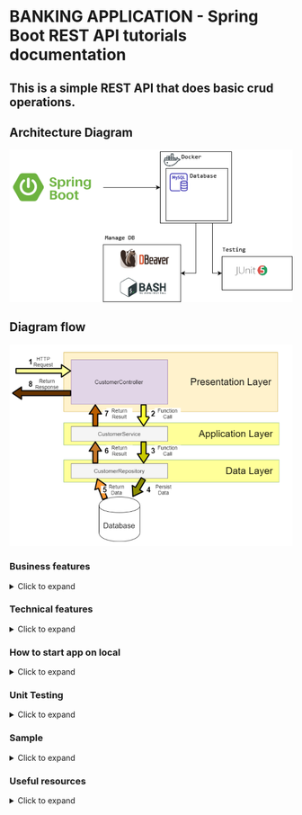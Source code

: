 # BANKING APPLICATION - Spring Boot REST API tutorials documentation

## This is a simple REST API that does basic crud operations.

## Architecture Diagram

![Image](./src/main/resources/architecture-diagram.drawio.png)

## Diagram flow

[![Image](./src/main/resources/3-layered-architecture.JPG)](https://medium.com/java-vault/layered-architecture-b2f4ebe8d587)

### Business features

<details>
<summary>Click to expand</summary><br>
  <ol>
    <li>Fetch all customers with pagination</li>
    <li>Get customer by account</li>
    <li>Search customers by field name, with pagination</li>
    <li>Create account for customers</li>
    <li>Update customers by account number</li>
    <li>Delete customer by account number</li>
    <li>Transfer credit from one acc number to another</li>
  </ol>

</details>

### Technical features

<details>
<summary>Click to expand</summary><br>

<ol>
<li><b>Jackson Annotations</b></li><br>

The Jackson JSON toolkit contains a set of Java annotations which you can use to influence how JSON is read into objects, or what JSON is generated from the objects. Click [HERE](http://tutorials.jenkov.com/java-json/jackson-annotations.html) for more information. <br>

<details><br>
<summary>Click to expand annotations example</summary>

<b>Creation timestamp</b>

Marks a property as the creation timestamp of the containing entity. The property value will be set to the current VM
date exactly once when saving the owning entity for the first time.

```
@CreationTimestamp
private Date createdAt;
```

<b>Update timestamp</b>
Marks a property as the update timestamp of the containing entity. The property value will be set to the current VM date
whenever the owning entity is updated

```
@UpdateTimestamp
private Date updatedAt;
```

<b>Know that entity having camelCase will mapped into db into under_score eg: </b>

```
birthDate -> birth_date in Database
```

<b>Arrange your order of json properties. Currently the id is at the bottom. we can bring this up by adding this at class level: </b>

```
@JsonPropertyOrder({"firstName","lastName"})
```

From this example, firstName will be at the most top followed by lastName

<b>Hide json property. You can hide certain property of json. let us hide lastName by this annotation in entity:</b>

```
@JsonIgnore
private String lastName;
```

<b> Rename json property. You can rename your json property name instead of using the default value based on variable name</b>

```
@JsonProperty("MyAwesomeFirstName")
private String firstName;
```

  </ul>
</details><br>
<li><b>Validations</b></li><br>

We assume that this is web-service where user can enter any field and value so a lot of validation is needed. Although most of the time validation will be done in front-end. Click [here](https://reflectoring.io/bean-validation-with-spring-boot/) for more information.

<li><b>Swagger Api</b></li><br>

An open source project used to generate the REST API documents for RESTful web services. It provides a user interface to access our RESTful web services via the web browser.

We have one class for this config to do all the necessary configurations there. Click [here](https://stackoverflow.com/questions/70043841/swagger-2-issue-spring-boot) for any issues faced. You can access it in JSON-based or UI-based. These two have their default url. You can, of course customize this.

JSON-based

    http://localhost:9090/v2/api-docs

UI-based

    http://localhost:9090/swagger-ui.html

<li><b>Scheduler</b></li><br>

Scheduling is a process of executing the tasks for the specific time period. Spring Boot provides a good support to write a scheduler on the Spring applications. You can set the interval using cron or time units eg

```
@Scheduled(fixedDelay = 1000)
@Scheduled(fixedRate = 1000)
@Scheduled(fixedDelay = 1000, initialDelay = 1000)
@Scheduled(cron = "0 15 10 15 * ?")
@Scheduled(cron = "0 15 10 15 * ?", zone = "Europe/Paris")
```

<details><br>
<summary>Click to expand Cron Expression</summary>

<b>Cron Expression</b><br>

It is always an advantage to know what your cron expression value is by using CronParser library

    <!-- https://mvnrepository.com/artifact/net.redhogs.cronparser/cron-parser-spring -->
    <dependency>
          <groupId>net.redhogs.cronparser</groupId>
          <artifactId>cron-parser-spring</artifactId>
          <version>3.5</version>
    </dependency>

Not sure what expression to use? Click [here](https://www.freeformatter.com/cron-expression-generator-quartz.html) to generate expression online
</details><br>

<li><b>Initializer</b></li><br>

How to run logic at the startup of a Spring application? There many ways to achieve this:

1. @PostConstruct Annotation
2. _InitializingBean_ Interface
3. _ApplicationListener_
4. _@Bean initMethod_ Attribute
5. Constructor Injection
6. _CommandLineRunner_
7. _ApplicationRunner_
8. Combining any combination above  

For simplicity we will use _CommandLineRunner_ for this project.  

Spring Boot provides a _CommandLineRunner_ interface with a callback _run()_ method. This method will be called after the Spring application context is instantiated. [More info](https://www.baeldung.com/spring-boot-console-app)

<li><b>Console appenders</b></li><br>

The console log can be customized to suit your preferences. we can customize the date format or what to display.

For quick setup, simply add this in your property:

    spring.main.banner-mode=off
    spring.output.ansi.enabled=ALWAYS
    logging.pattern.console=%clr(%d{yy-MM-dd E HH:mm:ss.SSS}){blue} %clr(%-5p) %clr(${PID}){faint} %clr(---){faint} %clr([%8.15t]){cyan} %clr(%-40.40logger{0}){blue} %clr(:){red} %clr(%m){faint}%n

Default console display:
![Image](./src/main/resources/before-customize-console.PNG)
Customized console display:
![Image](./src/main/resources/after-customize-console.PNG)

[More info](https://howtodoinjava.com/spring-boot2/logging/console-logging-configuration/)
[More info](https://docs.spring.io/spring-boot/docs/current/reference/html/features.html#features.logging)

<li><b>Spring boot custom banner</b></li><br>

Customize the default Spring Boot Banner. You can use images or plain text. To generate text,
use [ASCII Text Signature Generator](https://www.kammerl.de/ascii/AsciiSignature.php). Configure your image-based banner [here](https://www.baeldung.com/spring-boot-custom-banners). Color your text banner [here](https://www.baeldung.com/spring-boot-color-banner)

Result sample:
![Image](./src/main/resources/banner-sample.PNG)

<li><b>Global exception - @ControllerAdvice</b></li><br>

<b>Intro</b>

During the software development process, it is inevitable to handle all kinds of exceptions. For me, at least half of
the time is spent dealing with all kinds of exceptions, so there will be a lot of try {...} catch {...} finally {...}
code blocks in the code, which not only has a lot of redundant code, but also affects the readability of the code.

<details>
<summary>More info</summary><br>
  <ul>
  <li><b>So what is it?</b></li>

Spring consider exception handling a cross-cutting concern, thus it allows you to handle exceptions separately from the rest of your code. This approach truly does work great with Spring!

Used for global error handling in the Spring MVC application. It also has full control over the body of the response and the status code.

  <li><b>Types</b></li>

There are 2 types: <br>

  <ol>
  <li><b>Custom exception</b></li>

Where u throw yourself if it meets your condition and use GlobalExceptionHandler to
handle [HERE](https://stackoverflow.com/questions/67090406/throw-custom-exception-with-spring-data-rest)

  <li><b>Global exception</b></li>

Where it throws itself and u handle it using GlobalExceptionHandler

  </ol>

  <li><b>Benefits</b></li>

No cluttering of your code surrounding with try-catch blocks. This will result in cleaner and manageable code. You can have more meaningful error message

</ul>
</details><br>

 <li><b>Entity</b></li><br>

Entities in JPA are nothing but POJOs representing data that can be persisted to the database. An entity represents a table stored in a database. Every instance of an entity represents a row in the table. This will be in Employee.java

  <li><b>Prepopulate data</b></li><br>

We can add values in our table in data.sql in resources folder. This values will be added when Spring starts. In certain scenario you might not able able to populate thru this approach so you have to manually add values thru test cases.

This test case will be created under repository test folder, for the sake of Project Structure Best Practices. But first we need to create repository, then generate test case through it, run Spring, then run this test. [(More info)](https://youtu.be/Geq60OVyBPg?t=2422)


  <li><b>Handle data in DB when Spring Boot starts</b></li><br>

To retain the same data state everytime Spring boot starts, configure this in your application.properties:

```
spring.jpa.hibernate.ddl-auto=update
```

To reset or reload the data from script everytime Spring boot starts, configure this in your application.properties:

```
spring.jpa.hibernate.ddl-auto=create
```

[Source](https://www.baeldung.com/spring-boot-data-sql-and-schema-sql)

  </ol>
</details>

### How to start app on local

<details>
<summary>Click to expand</summary><br>

_We are using [MySql](https://www.mysql.com/) as our DB, [Docker](https://www.docker.com/) to run
DB, [Dbeaver](https://dbeaver.io/) to manage DB, and [Postman](https://www.postman.com/) to run requests_

  <ul>
    <li><b>Setting up DB using Docker</b></li><br>

We will create DB without having to manually create from RDBMS by utilising Spring JPA. Our table will look something like this:

[![Image](./src/main/resources/sql-table.png)](https://ipwithease.com/three-tier-architecture-in-application/)

Install docker in your windows. Once done, create an instance of MySql Docker image by running this commands:

```
docker run --detach --env MYSQL_ROOT_PASSWORD=root --env MYSQL_DATABASE=mydb --env MYSQL_PASSWORD=root --env MYSQL_USER=admin --name localhost --publish 3306:3306 mysql:8.0

docker run --name postgres-tutorial -e POSTGRES_PASSWORD=password -d -p 5432:5432 postgres
```

Once this is done, make sure you have the SQL file in your resources folder so Spring Boot can read the values and inserts into your DB when Spring Boot starts. So ensure this before starting your Spring Boot. Next we proced to verify the DB. There are 2 methods for this

  <li><b>Verify database (using docker container)</b></li><br>

Once Spring starts, let's check our database (thru docker container) to verify if table is created and data added. Make
sure the parameters entered is consistent with the variables used during docker creation.

Run mysql in cli using docker

```
docker exec -it localhost bash
```

Connect to mysql

```
mysql -u admin -proot;
```

Test

```
use mydb;
show tables;
desc customer;
select * from customer;
```

Stop & remove all running proceses

```
docker rm $(docker ps -a -q) -f
```

 <li><b>Verify database (using Dbeaver)</b></li><br>

Download Dbeaver [here](https://dbeaver.io/download/). Open and create new database connection.

Database input field:

```
mydb?allowPublicKeyRetrieval=true&useSSL=false&useLegacyDatetimeCode=false&serverTimezone=UTC
```

[![Image](./src/main/resources/dbeaver-setup.PNG)](https://ipwithease.com/three-tier-architecture-in-application/)

<li><b>Run requests using Postman</b></li><br>

[View Postman collection](./src/main/resources/banking-rest-api-tutorials.postman_collection.json)

  </ul>
</details>

### Unit Testing

<details>
<summary>Click to expand</summary><br>

<ul>
  <li><b>Introduction</b></li><br>

Unit test refers to the test of the most basic parts of an app -> A Unit. For REST application, we create test cases
starting from Repository layer, then Service layer, then Controller where the test focus on integrating different layers
of the application.

  <li><b>Code Coverage</b></li><br>

Code coverage describes the percentage of code covered by automated tests. in Eclipse we
use [EclEmma](https://www.eclemma.org/) which is a free Java code coverage tool for Eclipse. Coverage is measured by
percentage. Especially when working in enterprise, we must achieve atleast 50% total coverage

![Image](./src/main/resources/code-coverage.JPG)

To achieve a high % coverage, we need to test elements that has highest number of instruction. Also, to cover your
service class is highest priority.

  <li><b>Code quality</b></li><br>

[(SonarLint)](https://www.sonarlint.org/) is a Free and Open Source IDE extension that identifies and helps you fix
quality and security issues as you code. Like a spell checker, SonarLint squiggles flaws and provides real-time feedback
and clear remediation guidance to deliver clean code from the get-go.

  <li><b>Create test case</b></li><br>

If you are using IntelliJ, simply right-click on the repo file -> new -> Junit. This will automatically generate test
method. We will implement our test cases.


### Unit Test - Repository

<details>
<summary>Click to expand</summary><br>

In Repository, we dont need to test build-in methods of JPA. Only test your custom methods. Since we dont have one, lets
create one (using @Query). This query will count number of country in employee table. The result will have custom
fields (using projection)

  <ul>
    <li><b>Diagram</b></li>

[![Image](./src/main/resources/unit-test-repository.JPG)](https://ipwithease.com/three-tier-architecture-in-application/)

 <li><b>H2 database</b></li><br>

To test repository, we can run the query against H2 database simply we dont want to store the data during testing. This
can be easily done by copy-paste our main application.properties into the test folder and change the db url from mysql
to h2. Schema and data will be loaded from the main resources

  </ul>
</details>

### Unit Test - Service layer

<details>
<summary>Click to expand</summary><br>

Hardest unit to test.

  <ul>
    <li><b>Using Mock</b></li><br>

Since our repo is tested and works fine, we dont need to test the service class against repo but instead we will mock
it. Basically we don't want to test the real repository when we are testing the service because we know that repository
is tested and it works. So we can just mock its implementation inside of the service test.
The benefit that we get is that our unit test is now testing is fast as we don't have to bring up the database, create
table, insert a new student, drop the database, and all of that stuff that you've seen when we tested the repository
which we've done earlier. Therefore anywhere that we use the repository we just `mock` it.

[![Image](./src/main/resources/unit-test-service.JPG "Deploying Spring Boot Apps to AWS using Elastic Beanstalk")](https://www.tutorialspoint.com/mockito/mockito_junit_integration.htm)

Besides mocking the repository, we can mock basically anything and define what it reutrn, making our work easier and
faster [(more info)](https://visitmehere.wordpress.com/2019/06/07/mock-an-arraylist/). We also implement @InjectMocks
simply because Service layer need Repository
layer [(more info)](https://stackoverflow.com/questions/16467685/difference-between-mock-and-injectmocks).

  <li><b>Important</b></li><br>

You dont need to create any real objects at all. Just create mock of any instance, method, class, anything. The goal of
testing the service is to detach any real object as much as possible!

  </ul>
</details>

### Unit Test - Controller layer

<details>
<summary>Click to expand</summary><br>

Unlike the Service layer where we can mock everything, here we need to use real object for the response. From there we
will use JSONPath to match certain fields in your result set. If you are not familiar with it, you can
use [(JSONPath Online Evaluator)](https://jsonpath.com/) to play around with the expressions.

</details>
</ul>

</details>


### Sample

<details>
<summary>Click to expand</summary><br>
  <ul>
    <li><b>Sample</b></li>
  </ul>
</details>

### Useful resources

<details>
<summary>Click to expand</summary><br>

[How to map random fields](https://newbedev.com/spring-rest-partial-update-with-patch-method)  
[Javax validation](https://www.baeldung.com/javax-validation)  
[Retrieve validation message](https://stackoverflow.com/questions/2751603/how-to-get-error-text-in-controller-from-bindingresult)  
[Diff btwn javax.persistence & javax.validation and how to handle error from each validation](https://reflectoring.io/bean-validation-with-spring-boot/)  
[Create mock data](https://www.mockaroo.com/)  
[How to validate patch method using ValidatorFactory](https://stackoverflow.com/questions/56139024/how-to-automatically-add-bean-validation-when-partially-updating-patch-spring-bo)  
[Structuring Your Code](https://docs.spring.io/spring-boot/docs/current/reference/html/using.html#using.structuring-your-code)  
[If you have issue packaging to jar](https://stackoverflow.com/questions/35394885/lombok-not-compiling-in-maven)  
[Show query with values](https://stackoverflow.com/questions/46083329/no-converter-found-capable-of-converting-from-type-to-type)
[Custom fields using projection](https://stackoverflow.com/questions/1710476/how-to-print-a-query-string-with-parameter-values-when-using-hibernate
)
[Show query with values](https://stackoverflow.com/questions/46083329/no-converter-found-capable-of-converting-from-type-to-type)
[Create native query](https://stackoverflow.com/questions/58453768/variables-in-spring-data-jpa-native-query)

</details>
